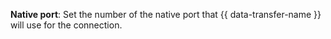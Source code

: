 **Native port**: Set the number of the native port that {{ data-transfer-name }} will use for the connection.
